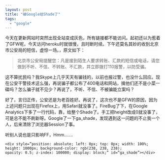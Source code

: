 ```yaml
---
layout: post
title: "被Google给Shade了"
tags:
  - "google"
---
```


今天在更新网站时突然出现全站变成灰色，所有链接都不能访问。起初还以为惹着了GFW呢，今天访问heroku时就很慢，且时断时续。下午还莫名其妙的收到北京市公安局的短信，虚惊一场。，原文如下：

> 北京市公安局提醒您：凡是接到陌生人要求转账、汇款的短信或电话，请您做到不听、不信、不转账、不汇款，并立即拨打110报警，以防受骗。

这不算扰民吗？我Skype上几乎天天有骗钱的，以前也报过警，也没什么回应。现在公安干警技术这么强，再说骗子都公布了400电话和网站，擒他们还不是小菜一碟吗？怎么骗子就不见少？再说了，不听、不信、不被骗能立案吗？

好了，言归正传，公安还是为老百姓好。再说了，这次也不是GFW的原因，因为上述问题只出现在Firefox上，用Safari就没事了。FireBug了下，在Google Analytics下多了一行代码，靠，给整个Shade了。手工把height改成0就没事了，可是总不能不刷新呀。Google了一下ga_shade，发现遇到这一问题的不止我一个人，后来清除了浏览器Session了事。

听别人说也是只影响FF，Hmm.......

```
<div style=”position: absolute; left: 0px; top: 0px; width: 100%; 
height: 1000px; background-color: rgb(238, 238, 238); 
opacity: 0.5; z-index: 100000; display: block;” id=”ga_shade”></div>
```
